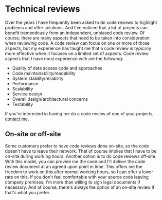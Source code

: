 # Technical reviews
Over the years I have frequently been asked to do code reviews to highlight problems and offer solutions. And I've noticed that a lot of projects can benefit tremendously from an independent, unbiased code review. Of course, there are many aspects that need to be taken into consideration when reviewing code. A code review can focus on one or more of those aspects, but my experience has taught me that a code review is typically more effective when it focuses on a limited set of aspects. Code review aspects that I have most experience with are the following:

- Quality of data access code and approaches
- Code maintainability/readability
- System stability/reliability
- Performance
- Scalability
- Service design
- Overall design/architectural concerns
- Testability

If you're interested in having me do a code review of one of your projects, [contact me](#contact_section).

## On-site or off-site
Some customers prefer to have code reviews done on-site, so the code doesn't have to leave their network. That of course implies that I have to be on-site during working hours. Another option is to do code reviews off-site. With this model, you can provide me the code and I'll deliver the code review document at an agreed upon point in time. This offers me the freedom to work on this after normal working hours, so I can offer a lower rate on this. If you don't feel comfortable with your source code leaving company premises, I'm more than willing to sign legal documents if necessary. And of course, there's always the option of an on-site review if that's what you prefer.